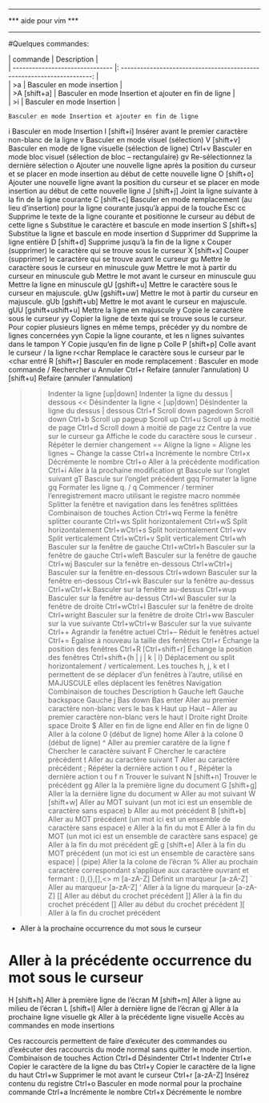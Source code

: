 ***********************************
***	  aide pour vim		***
***********************************

#Quelques commandes:


|       commande                  |     Description                                                         |  
| ------------------------------- |: ---------------------------------------------------------------------: |   
|      >a                         |  Basculer en mode insertion                                             |       
|  >A [shift+a]                   |  Basculer en mode Insertion et ajouter en fin de ligne                  |    
|  >i                             |  Basculer en mode Insertion                                             |       



	Basculer en mode Insertion et ajouter en fin de ligne
i 	Basculer en mode Insertion
I [shift+i] 	Insérer avant le premier caractère non-blanc de la ligne
v 	Basculer en mode visuel (sélection)
V [shift+v] 	Basculer en mode de ligne visuelle (sélection de ligne)
Ctrl+v 	Basculer en mode bloc visuel (sélection de bloc – rectangulaire)
gv 	Re-sélectionnez la dernière sélection
o 	Ajouter une nouvelle ligne après la position du curseur et se placer en mode insertion au début de cette nouvelle ligne
O [shift+o] 	Ajouter une nouvelle ligne avant la position du curseur et se placer en mode insertion au début de cette nouvelle ligne
J [shift+j] 	Joint la ligne suivante à la fin de la ligne courante
C [shift+c] 	Basculer en mode remplacement (au lieu d’insertion) pour la ligne courante jusqu’à appui de la touche Esc
cc 	Supprime le texte de la ligne courante et positionne le curseur au début de cette ligne
s 	Substitue le caractère et bascule en mode insertion
S [shift+s] 	Substitue la ligne et bascule en mode insertion
d 	Supprimer
dd 	Supprime la ligne entière
D [shift+d] 	Supprime jusqu’à la fin de la ligne
x 	Couper (supprimer) le caractère qui se trouve sous le curseur
X [shift+x] 	Couper (supprimer) le caractère qui se trouve avant le curseur
gu 	Mettre le caractère sous le curseur en minuscule
guw 	Mettre le mot à partir du curseur en minuscule
gub 	Mettre le mot avant le curseur en minuscule
guu 	Mettre la ligne en minuscule
gU
[gshift+u] 	Mettre le caractère sous le curseur en majuscule.
gUw
[gshift+uw] 	Mettre le mot à partir du curseur en majuscule.
gUb
[gshift+ub] 	Mettre le mot avant le curseur en majuscule.
gUU
[gshift+ushift+u] 	Mettre la ligne en majuscule
y 	Copie le caractère sous le curseur
yy 	Copier la ligne de texte qui se trouve sous le curseur. Pour copier plusieurs lignes en même temps, précéder yy du nombre de lignes concernées
yyn 	Copie la ligne courante, et les n lignes suivantes dans le tampon
Y 	Copie jusqu’en fin de ligne
p 	Colle
P [shift+p] 	Colle avant le curseur / la ligne
r<char 	Remplace le caractère sous le curseur par le <char entré
R [shift+r] 	Basculer en mode remplacement
: 	Basculer en mode commande
/ 	Rechercher
u 	Annuler
Ctrl+r 	Refaire (annuler l’annulation)
U [shift+u] 	Refaire (annuler l’annulation)
>> 	Indenter la ligne
[up|down] 	Indenter la ligne du dessus | dessous
<< 	Désindenter la ligne
< [up|down] 	Désindenter la ligne du dessus | dessous
Ctrl+f 	Scroll down
pagedown 	Scroll down
Ctrl+b 	Scroll up
pageup 	Scroll up
Ctrl+u 	Scroll up à moitié de page
Ctrl+d 	Scroll down à moitié de page
zz 	Centre la vue sur le curseur
ga 	Affiche le code du caractère sous le curseur
. 	Répéter le dernier changement
== 	Aligne la ligne
= 	Aligne les lignes
~ 	Change la casse
Ctrl+a 	Incrémente le nombre
Ctrl+x 	Décrémente le nombre
Ctrl+o 	Aller à la précédente modification
Ctrl+i 	Aller à la prochaine modification
gt 	Bascule sur l’onglet suivant
gT 	Bascule sur l’onglet précédent
gqq 	Formater la ligne
gq 	Formater les ligne
q. / q 	Commencer / terminer l’enregistrement macro utilisant le registre macro nommée
Splitter la fenêtre et navigation dans les fenêtres splittées
Combinaison de touches 	Action
Ctrl+wq 	Ferme la fenêtre splitter courante
Ctrl+ws 	Split horizontalement
Ctrl+wS 	Split horizontalement
Ctrl+wCtrl+s 	Split horizontalement
Ctrl+wv 	Split verticalement
Ctrl+wCtrl+v 	Split verticalement
Ctrl+wh 	Basculer sur la fenêtre de gauche
Ctrl+wCtrl+h 	Basculer sur la fenêtre de gauche
Ctrl+wleft 	Basculer sur la fenêtre de gauche
Ctrl+wj 	Basculer sur la fenêtre en-dessous
Ctrl+wCtrl+j 	Basculer sur la fenêtre en-dessous
Ctrl+wdown 	Basculer sur la fenêtre en-dessous
Ctrl+wk 	Basculer sur la fenêtre au-dessus
Ctrl+wCtrl+k 	Basculer sur la fenêtre au-dessus
Ctrl+wup 	Basculer sur la fenêtre au-dessus
Ctrl+wl 	Basculer sur la fenêtre de droite
Ctrl+wCtrl+l 	Basculer sur la fenêtre de droite
Ctrl+wright 	Basculer sur la fenêtre de droite
Ctrl+ww 	Basculer sur la vue suivante
Ctrl+wCtrl+w 	Basculer sur la vue suivante
Ctrl++ 	Agrandir la fenêtre actuel
Ctrl+– 	Réduit le fenêtres actuel
Ctrl+= 	Égalise à nouveau la taille des fenêtres
Ctrl+r 	Échange la position des fenêtres
Ctrl+R
[Ctrl+shift+r] 	Échange la position des fenêtres
Ctrl+shift+{h | j | k | l} 	Déplacement ou split horizontalement / verticalement.
Les touches h, j, k et l permettent de se déplacer d’un fenêtres à l’autre, utilisé en MAJUSCULE elles déplacent les fenêtres
Navigation
Combinaison de touches 	Description
h 	Gauche
left 	Gauche
backspace 	Gauche
j 	Bas
down 	Bas
enter 	Aller au premier caractère non-blanc vers le bas
k 	Haut
up 	Haut
– 	Aller au premier caractère non-blanc vers le haut
l 	Droite
right 	Droite
space 	Droite
$ 	Aller en fin de ligne
end 	Aller en fin de ligne
0 	Aller à la colone 0 (début de ligne)
home 	Aller à la colone 0 (début de ligne)
^ 	Aller au premier caratère de la ligne
f<char> 	Chercher le caractère <char> suivant
F<char> 	Chercher le caractère <char> précédent
t<char> 	Aller au caractère <char> suivant
T<char> 	Aller au caractère <char> précédent
; 	Répéter la dernière action t<char> ou
f<char>
, 	Répéter la dernière action t<char> ou
f<char>
n 	Trouver le suivant
N [shift+n] 	Trouver le précédent
gg 	Aller la la première ligne du document
G [shift+g] 	Aller la la dernière ligne du document
w 	Aller au mot suivant
W [shift+w] 	Aller au MOT suivant (un mot ici est un ensemble de caractère sans espace)
b 	Aller au mot précédent
B [shift+b] 	Aller au MOT précédent (un mot ici est un ensemble de caractère sans espace)
e 	Aller à la fin du mot
E 	Aller à la fin du MOT (un mot ici est un ensemble de caractère sans espace)
ge 	Aller à la fin du mot précédent
gE
g [shift+e] 	Aller à la fin du MOT précédent (un mot ici est un ensemble de caractère sans espace)
| (pipe) 	Aller la la colone de l’écran
% 	Aller au prochain caractère correspondant s’applique aux caractère ouvrant et fermant : (),{},[],<>
m
[a-zA-Z] 	Définit un marqueur [a-zA-Z]
` 	Aller au marqueur [a-zA-Z]
‘ 	Aller à la ligne du marqueur [a-zA-Z]
[[ 	Aller au début du crochet précédent
]] 	Aller à la fin du crochet précédent
[] 	Aller au début du crochet précédent
][ 	Aller à la fin du crochet précédent
* 	Aller à la prochaine occurrence du mot sous le curseur
# 	Aller à la précédente occurrence du mot sous le curseur
H [shift+h] 	Aller à première ligne de l’écran
M [shift+m] 	Aller à ligne au milieu de l’écran
L [shift+l] 	Aller à dernière ligne de l’écran
gj 	Aller à la prochaine ligne visuelle
gk 	Aller à la précédente ligne visuelle
Accès au commandes en mode insertions

Ces raccourcis permettent de faire d’exécuter des commandes ou d’exécuter des raccourcis du mode normal sans quitter le mode insertion.
Combinaison de touches 	Action
Ctrl+d 	Désindenter
Ctrl+t 	Indenter
Ctrl+e 	Copier le caractère de la ligne du bas
Ctrl+y 	Copier le caractère de la ligne du haut
Ctrl+w 	Supprimer le mot avant le curseur
Ctrl+r [a-zA-Z] 	Insérez contenu du registre
Ctrl+o 	Basculer en mode normal pour la prochaine commande
Ctrl+a 	Incrémente le nombre
Ctrl+x 	Décrémente le nombre
